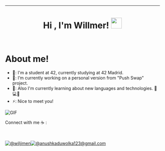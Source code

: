 <hr>
<h1 align="center"><b>Hi , I'm Willmer! </b><img src="https://media.giphy.com/media/hvRJCLFzcasrR4ia7z/giphy.gif" width="35"></h1>
<Br>
<h1>About me!</h1>

- 🏫: I'm a student at 42, currently studying at 42 Madrid.
- 🔭: I’m currently working on a personal version from "Push Swap" project.
- 🌱: Also I'm currently learning about new languages and technologies. 🧠💻🤖
- ⚡: Nice to meet you!
 <img align="center" alt="GIF" src="https://media.giphy.com/media/836HiJc7pgzy8iNXCn/giphy.gif" />
<br>

Connect with me ☕ :

<br>

[![@wiljimen](https://img.icons8.com/fluency/48/000000/linkedin.png "@wiljimen")](https://www.linkedin.com/in/anushkawijegoonawardana97/)[![@anushkaduwolka123@gmail.com](https://img.icons8.com/fluency/48/000000/apple-mail.png "@wilmerjose2306@gmail.com")](willmerjose2306@gmail.com)

<br>

